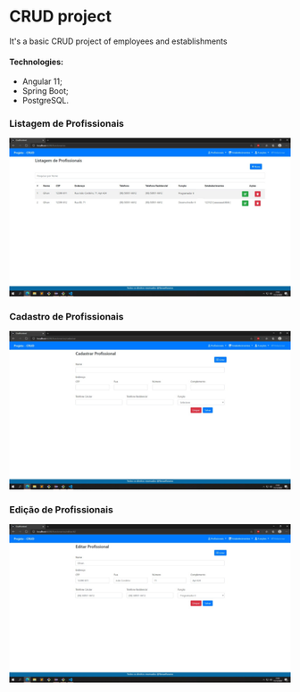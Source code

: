 # CRUD project
It's a basic CRUD project of employees and establishments
#### Technologies:
- Angular 11;
- Spring Boot;
- PostgreSQL.
### Listagem de Profissionais
![](images/Profissional/1.jpeg)

### Cadastro de Profissionais
![](images/Profissional/3.jpeg)

### Edição de Profissionais
![](images/Profissional/2.jpeg)

